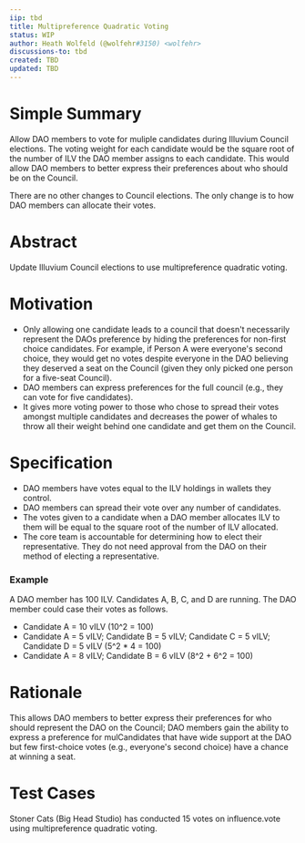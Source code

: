 ```yaml
---
iip: tbd
title: Multipreference Quadratic Voting
status: WIP
author: Heath Wolfeld (@wolfehr#3150) <wolfehr>
discussions-to: tbd
created: TBD
updated: TBD
---
```


# Simple Summary

Allow DAO members to vote for muliple candidates during Illuvium Council elections. The voting weight for each candidate would be the square root of the number of ILV the DAO member assigns to each candidate. This would allow DAO members to better express their preferences about who should be on the Council.

There are no other changes to Council elections. The only change is to how DAO members can allocate their votes.

# Abstract

Update Illuvium Council elections to use multipreference quadratic voting.

# Motivation

* Only allowing one candidate leads to a council that doesn't necessarily represent the DAOs preference by hiding the preferences for non-first choice candidates. For example, if Person A were everyone's second choice, they would get no votes despite everyone in the DAO believing they deserved a seat on the Council (given they only picked one person for a five-seat Council). 
* DAO members can express preferences for the full council (e.g., they can vote for five candidates). 
* It gives more voting power to those who chose to spread their votes amongst multiple candidates and decreases the power of whales to throw all their weight behind one candidate and get them on the Council.


# Specification

* DAO members have votes equal to the ILV holdings in wallets they control.
* DAO members can spread their vote over any number of candidates.
* The votes given to a candidate when a DAO member allocates ILV to them will be equal to the square root of the number of ILV allocated. 
* The core team is accountable for determining how to elect their representative. They do not need approval from the DAO on their method of electing a representative.

### Example

A DAO member has 100 ILV. Candidates A, B, C, and D are running. The DAO member could case their votes as follows.

* Candidate A = 10 vILV (10^2 = 100)
* Candidate A = 5 vILV; Candidate B = 5 vILV; Candidate C = 5 vILV; Candidate D = 5 vILV (5^2 * 4 = 100)
* Candidate A = 8 vILV; Candidate B = 6 vILV (8^2 + 6^2 = 100)

# Rationale

This allows DAO members to better express their preferences for who should represent the DAO on the Council; DAO members gain the ability to express a preference for mulCandidates that have wide support at the DAO but few first-choice votes (e.g., everyone's second choice) have a chance at winning a seat. 

# Test Cases

Stoner Cats (Big Head Studio) has conducted 15 votes on influence.vote using multipreference quadratic voting.